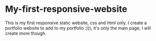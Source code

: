 # My-first-responsive-website
This is my first responsive static website, css and html only. I create a portfolio website to add to my portfolio :))), it's only the main page, I will create more though. 
